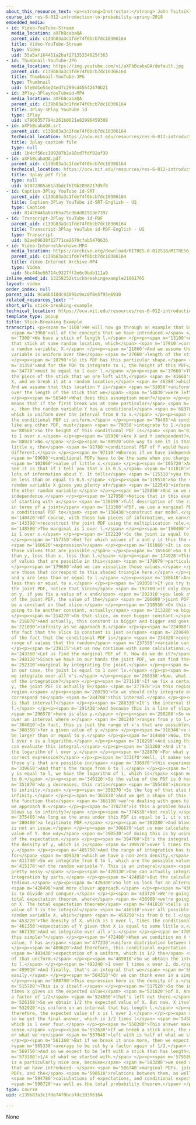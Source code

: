 ```yaml
---
about_this_resource_text: <p><strong>Instructor:</strong> John Tsitsiklis</p>
course_id: res-6-012-introduction-to-probability-spring-2018
embedded_media:
- id: Video-YouTube-Stream
  media_location: aXFbBcabaQA
  parent_uid: c139b83a3c1fde74f0bcb7dc10306164
  title: Video-YouTube-Stream
  type: Video
  uid: 55a5af164451a2baf27135334025f363
- id: Thumbnail-YouTube-JPG
  media_location: https://img.youtube.com/vi/aXFbBcabaQA/default.jpg
  parent_uid: c139b83a3c1fde74f0bcb7dc10306164
  title: Thumbnail-YouTube-JPG
  type: Thumbnail
  uid: 5fe0d1e54e24ed7c299cd45542470b21
- id: 3Play-3PlayYouTubeid-MP4
  media_location: aXFbBcabaQA
  parent_uid: c139b83a3c1fde74f0bcb7dc10306164
  title: 3Play-3Play YouTube id
  type: 3Play
  uid: c7968357794c261b0621e82996459308
- id: aXFbBcabaQA.srt
  parent_uid: c139b83a3c1fde74f0bcb7dc10306164
  technical_location: https://ocw.mit.edu/resources/res-6-012-introduction-to-probability-spring-2018/part-i-the-fundamentals/stick-breaking-example/aXFbBcabaQA.srt
  title: 3play caption file
  type: null
  uid: 1b4cf56cc109207b2a88cd7fdf92af39
- id: aXFbBcabaQA.pdf
  parent_uid: c139b83a3c1fde74f0bcb7dc10306164
  technical_location: https://ocw.mit.edu/resources/res-6-012-introduction-to-probability-spring-2018/part-i-the-fundamentals/stick-breaking-example/aXFbBcabaQA.pdf
  title: 3play pdf file
  type: null
  uid: b1872805a61a3bdcf619b2898217d5f8
- id: Caption-3Play YouTube id-SRT
  parent_uid: c139b83a3c1fde74f0bcb7dc10306164
  title: Caption-3Play YouTube id-SRT-English - US
  type: Caption
  uid: 81420445a0a7b5a75cdbdd81913e7397
- id: Transcript-3Play YouTube id-PDF
  parent_uid: c139b83a3c1fde74f0bcb7dc10306164
  title: Transcript-3Play YouTube id-PDF-English - US
  type: Transcript
  uid: b2ae09638f12771ce2679cfab5470636
- id: Video-InternetArchive-MP4
  media_location: https://archive.org/download/MITRES.6-012S18/MITRES6_012S18_L10-06_300k.mp4
  parent_uid: c139b83a3c1fde74f0bcb7dc10306164
  title: Video-Internet Archive-MP4
  type: Video
  uid: 5bc44be56714c9327ff2e6c9bdb111a9
inline_embed_id: 13158252stickbreakingexample21061765
layout: video
order_index: null
parent_uid: 9ca6b310dc93095c9ac0f0e5f95e6930
related_resources_text: ''
short_url: stick-breaking-example
technical_location: https://ocw.mit.edu/resources/res-6-012-introduction-to-probability-spring-2018/part-i-the-fundamentals/stick-breaking-example
template_type: popup
title: Stick-Breaking Example
transcript: <p><span m='1100'>We will now go through an example that brings together</span>
  <span m='3960'>all of the concepts that we have introduced.</span> </p><p><span
  m='7300'>We have a stick of length l.</span> </p><p><span m='13100'>And we break
  that stick at some random location, which</span> <span m='17910'>corresponds to
  a random variable, X.</span> </p><p><span m='21860'>And we assume that this random
  variable is uniform over the</span> <span m='27060'>length of the stick.</span>
  </p><p><span m='28790'>So its PDF has this particular shape.</span> </p><p><span
  m='31350'>And for the PDF to integrate to 1, the height of this PDF</span> <span
  m='34770'>must be equal to 1 over l.</span> </p><p><span m='37660'>Then we take
  the piece of the stick that we are left with,</span> <span m='41660'>which has length
  X, and we break it at a random location,</span> <span m='46380'>which we call Y.
  And we assume that this location Y is</span> <span m='51050'>uniformly distributed
  over the length of the stick that we</span> <span m='54830'>were left with.</span>
  </p><p><span m='56540'>What does this assumption mean?</span> </p><p><span m='58500'>It
  means that if the first break was at some particular</span> <span m='62350'>value,
  x, then the random variable Y has a conditional</span> <span m='68370'>distribution,
  which is uniform over the interval from 0 to x.</span> </p><p><span m='74350'>So
  the conditional PDF is uniform.</span> </p><p><span m='76490'>A conditional PDF,
  like any other PDF, must</span> <span m='79350'>integrate to 1.</span> </p><p><span
  m='80560'>So the height of this conditional PDF is</span> <span m='83430'>equal
  to 1 over x.</span> </p><p><span m='85930'>Are X and Y independent?</span> </p><p><span
  m='88020'>No.</span> </p><p><span m='88920'>One way to see it is that if you change
  little x, the</span> <span m='92780'>conditional PDF of Y would have been something
  different.</span> </p><p><span m='97110'>Whereas if we have independence, all the</span>
  <span m='99690'>conditional PDFs have to be the same when you change the</span>
  <span m='103860'>value of little x.</span> </p><p><span m='105720'>Another way to
  see it is that if I tell you that x is 0.5,</span> <span m='111810'>this gives you
  lots of information about Y. It tells</span> <span m='115310'>you that Y has to
  be less than or equal to 0.5.</span> </p><p><span m='119570'>So the value of the
  random variable X gives you plenty of</span> <span m='122540'>information about
  the other random variable.</span> </p><p><span m='125050'>And so we do not have
  independence.</span> </p><p><span m='127950'>Notice that in this example, instead
  of starting with a</span> <span m='130199'>full description of the random variables
  in terms of a joint</span> <span m='133300'>PDF, we use a marginal PDF and then
  a conditional PDF to</span> <span m='138430'>construct our model.</span> </p><p><span
  m='140420'>Of course, with these two pieces of information, we can</span> <span
  m='143390'>reconstruct the joint PDF using the multiplication rule.</span> </p><p><span
  m='148500'>The marginal is 1 over l.</span> </p><p><span m='150400'>The conditional
  is 1 over x.</span> </p><p><span m='152220'>So the joint is equal to 1 over lx.</span>
  </p><p><span m='157350'>But for which values of x and y is this the correct</span>
  <span m='160620'>expression?</span> </p><p><span m='161860'>It is correct only for
  those values that are possible.</span> </p><p><span m='165640'>So 0 has to be less
  than y, less than x, less than l.</span> </p><p><span m='174920'>This is the range
  of values that are possible in this</span> <span m='178079'>particular experiment.</span>
  </p><p><span m='179680'>And we can visualize those values.</span> </p><p><span m='181670'>They
  are those that correspond to this shaded triangle here.</span> </p><p><span m='185540'>x
  and y are less than or equal to l.</span> </p><p><span m='188610'>And y has to be
  less than or equal to x.</span> </p><p><span m='193050'>If you try to visualize
  the joint PDF, notice that since</span> <span m='197760'>it only depends on x not
  on y, if you fix a value of x and</span> <span m='202310'>you look at the slice
  of the joint PDF, the value of the</span> <span m='206600'>joint PDF is going to
  be a constant on that slice.</span> </p><p><span m='210550'>On this slice, it's
  going to be another constant, actually</span> <span m='213280'>a bigger one.</span>
  </p><p><span m='214270'>On that slice, an even bigger constant.</span> </p><p><span
  m='216870'>And actually, this constant is bigger and bigger and goes to</span> <span
  m='221030'>infinity as we approach 0.</span> </p><p><span m='224980'>Of course,
  the fact that the slice is constant is just a</span> <span m='229640'>reflection
  of the fact that the conditional PDF is</span> <span m='234320'>constant over the
  range of values that the random</span> <span m='237550'>variable can take.</span>
  </p><p><span m='239115'>Let us now continue with some calculations.</span> </p><p><span
  m='243360'>Let us find the marginal PDF of Y. How do we do it?</span> </p><p><span
  m='248120'>Since we have in our hands the joint PDF, we can find the</span> <span
  m='252310'>marginal by integrating the joint.</span> </p><p><span m='259610'>And
  in our case, the joint is equal to 1 over lx.</span> </p><p><span m='265280'>And
  we integrate over all x's.</span> </p><p><span m='268350'>Now, what is the range
  of the integration?</span> </p><p><span m='271110'>If we fix a certain value of
  y, the joint PDF is actually 0</span> <span m='277970'>in this region and in that
  region.</span> </p><p><span m='280290'>So we should only integrate over x's that
  correspond to</span> <span m='284700'>this interval.</span> </p><p><span m='286240'>What
  is that interval?</span> </p><p><span m='288330'>It's the interval that ends at
  l.</span> </p><p><span m='291430'>And because this is a line of slope 1, this value</span>
  <span m='296570'>here is also y.</span> </p><p><span m='298280'>So we integrate
  over an interval where x</span> <span m='301240'>ranges from y to l.</span> </p><p><span
  m='304010'>In fact, this is just the range of x's that are possible</span> <span
  m='308350'>for a given value of y.</span> </p><p><span m='310340'>x must always
  be larger than or equal to y.</span> </p><p><span m='314400'>Now, the integral of
  1 over x is a logarithm.</span> </p><p><span m='318290'>And using this fact, we
  can evaluate this integral.</span> </p><p><span m='321260'>And it's 1 over l times
  the logarithm of l over y.</span> </p><p><span m='328870'>For what y's is this a
  correct expression?</span> </p><p><span m='333170'>Well, it makes sense only for
  those y's that are possible in</span> <span m='336970'>this experiment.</span> </p><p><span
  m='339650'>And that's the range from 0 to l.</span> </p><p><span m='344564'>When
  y is equal to l, we have the logarithm of 1, which is</span> <span m='348180'>equal
  to 0.</span> </p><p><span m='349120'>So the value of the PDF is 0 here.</span> </p><p><span
  m='351870'>As y decreases, this ratio</span> <span m='355480'>increases and goes
  to infinity.</span> </p><p><span m='358370'>So the log of that also blows up to
  infinity.</span> </p><p><span m='361830'>And we get a shape of this form, where
  the function that</span> <span m='366100'>we're dealing with goes to infinity as
  we approach 0.</span> </p><p><span m='370270'>Is this a problem having a PDF that
  blows up to infinity?</span> </p><p><span m='374530'>Not really.</span> </p><p><span
  m='375460'>As long as the area under this PDF is equal to 1, it's still</span> <span
  m='380480'>a legitimate PDF.</span> </p><p><span m='382280'>And blowing up to infinity
  is not an issue.</span> </p><p><span m='386670'>Let us now calculate the expected
  value of Y. One way</span> <span m='390530'>of doing this is by using the definition
  of the expectation.</span> </p><p><span m='394780'>It's the integral of y times
  the density of y, which is 1</span> <span m='399570'>over l times the log of l over
  y.</span> </p><p><span m='405750'>And the range of integration has to be those values
  for</span> <span m='409320'>which we have a non-zero density.</span> </p><p><span
  m='411740'>So we integrate from 0 to l, which are the possible values</span> <span
  m='415170'>of the random variable Y. This is an integral</span> <span m='418320'>that's
  pretty messy.</span> </p><p><span m='420330'>One can actually integrate it using
  integration by parts.</span> </p><p><span m='424050'>But the calculation is a bit
  tedious.</span> </p><p><span m='426300'>So let us look for an alternative</span>
  <span m='428490'>and more clever approach.</span> </p><p><span m='430100'>The idea
  is to divide and conquer.</span> </p><p><span m='433720'>We're going to use the
  total expectation theorem, where</span> <span m='436900'>we're going to condition
  on X. The total expectation theorem</span> <span m='441810'>tells us that the expected
  value of Y is the integral</span> <span m='446510'>over all possible values of the
  random variable X, which</span> <span m='450250'>is from 0 to l.</span> </p><p><span
  m='453220'>The density of X, which is 1 over l, times the conditional</span> <span
  m='461350'>expectation of Y given that X is equal to some little x.</span> </p><p><span
  m='467190'>And we integrate over all x's.</span> </p><p><span m='470940'>Why is
  this simpler?</span> </p><p><span m='472480'>When we condition on X taking a specific
  value, Y has a</span> <span m='477230'>uniform distribution between 0 and x.</span>
  </p><p><span m='480620'>And therefore, this conditional expectation is the</span>
  <span m='483430'>expectation of a uniform, which is 1/2 the</span> <span m='487130'>range
  of that uniform.</span> </p><p><span m='489010'>So we obtain the integral from 0
  to l.</span> </p><p><span m='492240'>1 over l times x over 2, dx.</span> </p><p><span
  m='499910'>And finally, that's an integral that we</span> <span m='502760'>can evaluate
  easily.</span> </p><p><span m='504310'>Or we can think even in a simpler way.</span>
  </p><p><span m='508700'>This expression here is the density of x.</span> </p><p><span
  m='515780'>This is x itself.</span> </p><p><span m='517520'>So the integral of this
  times x gives us the expected value</span> <span m='521820'>of X. And there's only
  a factor of 1/2</span> <span m='524860'>that's left out there.</span> </p><p><span
  m='526160'>So we obtain 1/2 the expected value of X. But now, X itself</span> <span
  m='532920'>is uniform on an interval that has length l.</span> </p><p><span m='537020'>And
  therefore, the expected value of x is l over 2.</span> </p><p><span m='541030'>And
  so we get the final answer, which is 1/2 times l</span> <span m='545890'>over 2,
  which is l over four.</span> </p><p><span m='550280'>This answer makes intuitive
  sense.</span> </p><p><span m='552630'>If we break a stick once, the expected value
  or what we're</span> <span m='557040'>left with is half of what we started with.</span>
  </p><p><span m='561160'>But if we break it once more, then we expect it on the</span>
  <span m='565330'>average to be cut by a factor again of 1/2.</span> </p><p><span
  m='569750'>And so we expect to be left with a stick that has length</span> <span
  m='573300'>1/4 of what we started with.</span> </p><p><span m='579580'>So this example
  is a particularly nice one, because</span> <span m='583280'>we used all of the concepts
  that we have introduced--</span> <span m='586740'>marginal PDFs, joint PDFs, conditional
  PDFs, and the</span> <span m='590510'>relations between them, as well as expectations,</span>
  <span m='594780'>calculations of expectations, and conditional expectations,</span>
  <span m='598720'>as well as the total probability theorem.</span> </p><p></p>
type: course
uid: c139b83a3c1fde74f0bcb7dc10306164

---
```

None